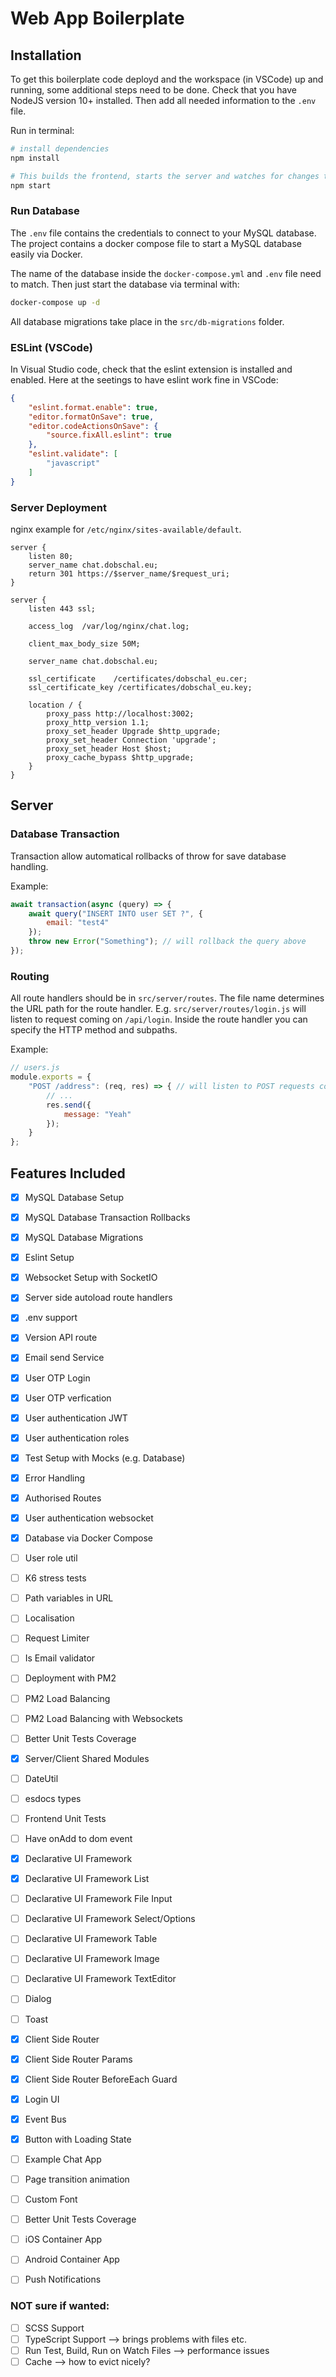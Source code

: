 # Web App Boilerplate

## Installation

To get this boilerplate code deployd and the workspace (in VSCode) up and running, some additional steps need to be done.
Check that you have NodeJS version 10+ installed. Then add all needed information to the `.env` file.

Run in terminal:
```bash
# install dependencies
npm install

# This builds the frontend, starts the server and watches for changes to restart and rebuild
npm start

```

### Run Database

The `.env` file contains the credentials to connect to your MySQL database. The project contains a docker compose file
to start a MySQL database easily via Docker.

The name of the database inside the `docker-compose.yml` and `.env` file need to match.
Then just start the database via terminal with:
```bash
docker-compose up -d
```

All database migrations take place in the `src/db-migrations` folder.

### ESLint (VSCode)

In Visual Studio code, check that the eslint extension is installed and enabled.
Here at the seetings to have eslint work fine in VSCode:
```json
{
    "eslint.format.enable": true,
    "editor.formatOnSave": true,
    "editor.codeActionsOnSave": {
        "source.fixAll.eslint": true
    },
    "eslint.validate": [
        "javascript"
    ]
}
```

### Server Deployment

nginx example for `/etc/nginx/sites-available/default`.
```
server {
	listen 80;
    server_name chat.dobschal.eu;
	return 301 https://$server_name/$request_uri;
}

server {
    listen 443 ssl;

    access_log  /var/log/nginx/chat.log;

    client_max_body_size 50M;
 
    server_name chat.dobschal.eu;
 
    ssl_certificate    /certificates/dobschal_eu.cer;
    ssl_certificate_key /certificates/dobschal_eu.key;
 
    location / { 
        proxy_pass http://localhost:3002;
        proxy_http_version 1.1;
        proxy_set_header Upgrade $http_upgrade;
        proxy_set_header Connection 'upgrade';
        proxy_set_header Host $host;
        proxy_cache_bypass $http_upgrade;
    }
}
```

## Server

### Database Transaction

Transaction allow automatical rollbacks of throw for save database handling.

Example:
```javascript
await transaction(async (query) => {
    await query("INSERT INTO user SET ?", {
        email: "test4"
    });
    throw new Error("Something"); // will rollback the query above
});
```

### Routing

All route handlers should be in `src/server/routes`. The file name determines the URL path for the route handler.
E.g. `src/server/routes/login.js` will listen to request coming on `/api/login`. 
Inside the route handler you can specify the HTTP method and subpaths. 

Example:
```javascript
// users.js
module.exports = {
    "POST /address": (req, res) => { // will listen to POST requests coming on "/api/users/address"
        // ...
        res.send({
            message: "Yeah"
        });
    }
};
```

## Features Included

 - [x] MySQL Database Setup
 - [x] MySQL Database Transaction Rollbacks
 - [x] MySQL Database Migrations
 - [x] Eslint Setup
 - [x] Websocket Setup with SocketIO
 - [x] Server side autoload route handlers
 - [x] .env support
 - [x] Version API route
 - [x] Email send Service
 - [x] User OTP Login
 - [x] User OTP verfication
 - [x] User authentication JWT
 - [x] User authentication roles
 - [x] Test Setup with Mocks (e.g. Database)
 - [x] Error Handling
 - [x] Authorised Routes
 - [x] User authentication websocket
 - [x] Database via Docker Compose
 - [ ] User role util 
 - [ ] K6 stress tests
 - [ ] Path variables in URL
 - [ ] Localisation
 - [ ] Request Limiter
 - [ ] Is Email validator
 - [ ] Deployment with PM2
 - [ ] PM2 Load Balancing
 - [ ] PM2 Load Balancing with Websockets
 - [ ] Better Unit Tests Coverage
 

 - [x] Server/Client Shared Modules
 - [ ] DateUtil
 - [ ] esdocs types

 - [ ] Frontend Unit Tests
 - [ ] Have onAdd to dom event
 - [x] Declarative UI Framework 
 - [x] Declarative UI Framework List
 - [ ] Declarative UI Framework File Input
 - [ ] Declarative UI Framework Select/Options
 - [ ] Declarative UI Framework Table
 - [ ] Declarative UI Framework Image
 - [ ] Declarative UI Framework TextEditor
 - [ ] Dialog
 - [ ] Toast
 - [x] Client Side Router
 - [x] Client Side Router Params
 - [x] Client Side Router BeforeEach Guard
 - [x] Login UI
 - [x] Event Bus
 - [x] Button with Loading State
 - [ ] Example Chat App
 - [ ] Page transition animation
 - [ ] Custom Font
 - [ ] Better Unit Tests Coverage

 - [ ] iOS Container App
 - [ ] Android Container App
 - [ ] Push Notifications


### NOT sure if wanted:
 - [ ] SCSS Support
 - [ ] TypeScript Support  --> brings problems with files etc.
 - [ ] Run Test, Build, Run on Watch Files --> performance issues
 - [ ] Cache --> how to evict nicely?